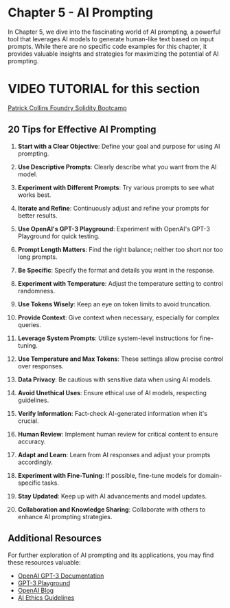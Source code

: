 <!-- @format -->

# Chapter 5 - AI Prompting

In Chapter 5, we dive into the fascinating world of AI prompting, a powerful tool that leverages AI models to generate human-like text based on input prompts. While there are no specific code examples for this chapter, it provides valuable insights and strategies for maximizing the potential of AI prompting.

# VIDEO TUTORIAL for this section

[Patrick Collins Foundry Solidity Bootcamp](https://www.youtube.com/watch?v=umepbfKp5rI&t=21600s)

## 20 Tips for Effective AI Prompting

1. **Start with a Clear Objective**: Define your goal and purpose for using AI prompting.

2. **Use Descriptive Prompts**: Clearly describe what you want from the AI model.

3. **Experiment with Different Prompts**: Try various prompts to see what works best.

4. **Iterate and Refine**: Continuously adjust and refine your prompts for better results.

5. **Use OpenAI's GPT-3 Playground**: Experiment with OpenAI's GPT-3 Playground for quick testing.

6. **Prompt Length Matters**: Find the right balance; neither too short nor too long prompts.

7. **Be Specific**: Specify the format and details you want in the response.

8. **Experiment with Temperature**: Adjust the temperature setting to control randomness.

9. **Use Tokens Wisely**: Keep an eye on token limits to avoid truncation.

10. **Provide Context**: Give context when necessary, especially for complex queries.

11. **Leverage System Prompts**: Utilize system-level instructions for fine-tuning.

12. **Use Temperature and Max Tokens**: These settings allow precise control over responses.

13. **Data Privacy**: Be cautious with sensitive data when using AI models.

14. **Avoid Unethical Uses**: Ensure ethical use of AI models, respecting guidelines.

15. **Verify Information**: Fact-check AI-generated information when it's crucial.

16. **Human Review**: Implement human review for critical content to ensure accuracy.

17. **Adapt and Learn**: Learn from AI responses and adjust your prompts accordingly.

18. **Experiment with Fine-Tuning**: If possible, fine-tune models for domain-specific tasks.

19. **Stay Updated**: Keep up with AI advancements and model updates.

20. **Collaboration and Knowledge Sharing**: Collaborate with others to enhance AI prompting strategies.

## Additional Resources

For further exploration of AI prompting and its applications, you may find these resources valuable:

- [OpenAI GPT-3 Documentation](https://beta.openai.com/docs/)
- [GPT-3 Playground](https://beta.openai.com/playground)
- [OpenAI Blog](https://openai.com/blog)
- [AI Ethics Guidelines](https://www.ainowinstitute.org/ainow-2019-report.pdf)
